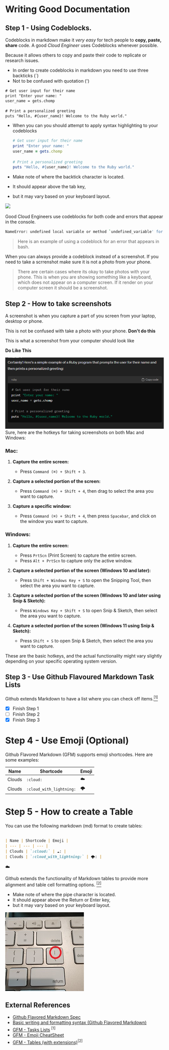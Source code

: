 # Writing Good Documentation

## Step 1 - Using Codeblocks.

Codeblocks in markdown make it *very easy* for tech people to **copy, paste, share** code.
A good _Cloud Engineer_ uses Codeblocks whenever possible.

Because it allows others to copy and paste their code to replicate or research issues.


- In order to create codeblocks in markdown you need to use three backticks (`)
- Not to be confused with quotation (')
```
# Get user input for their name
print "Enter your name: "
user_name = gets.chomp

# Print a personalized greeting
puts "Hello, #{user_name}! Welcome to the Ruby world."
```

- When you can you should attempt to apply syntax highlighting to your codeblocks

  ```ruby
  # Get user input for their name
  print "Enter your name: "
  user_name = gets.chomp

  # Print a personalized greeting
  puts "Hello, #{user_name}! Welcome to the Ruby world."
  ```

- Make note of where the backtick character is located.
- It should appear above the tab key,
- but it may vary based on your keyboard layout.

<img width="200px" src="assets/backtick-key" />

Good Cloud Engineers use codeblocks for both code and errors that appear in the console.

```bash
NameError: undefined local variable or method `undefined_variable' for main:Object
```
> Here is an example of using a codeblock for an error that appears in bash.

When you can always provide a codeblock instead of a screenshot.
If you need to take a scrrenshot make sure it is not a photo from your phone.

> There are certain cases where its okay to take photos with your phone. This is when you are showing something like a keyboard, which does not appear on a computer screen. If it render on your computer screen it should be a screenshot.

## Step 2 - How to take screenshots

A screenshot is when you capture a part of you screen from your laptop, desktop or phone.

This is not be confused with take a photo with your phone.  **Don't do this**

This is what a screenshot from your computer should look like

**Do Like This**

![screenshot example](assets/screenshot-example.png)
Sure, here are the hotkeys for taking screenshots on both Mac and Windows:

### Mac:

1. **Capture the entire screen:**
   - Press `Command (⌘) + Shift + 3`.

2. **Capture a selected portion of the screen:**
   - Press `Command (⌘) + Shift + 4`, then drag to select the area you want to capture.

3. **Capture a specific window:**
   - Press `Command (⌘) + Shift + 4`, then press `Spacebar`, and click on the window you want to capture.

### Windows:

1. **Capture the entire screen:**
   - Press `PrtScn` (Print Screen) to capture the entire screen.
   - Press `Alt + PrtScn` to capture only the active window.

2. **Capture a selected portion of the screen (Windows 10 and later):**
   - Press `Shift + Windows Key + S` to open the Snipping Tool, then select the area you want to capture.

3. **Capture a selected portion of the screen (Windows 10 and later using Snip & Sketch):**
   - Press `Windows Key + Shift + S` to open Snip & Sketch, then select the area you want to capture.

4. **Capture a selected portion of the screen (Windows 11 using Snip & Sketch):**
   - Press `Shift + S` to open Snip & Sketch, then select the area you want to capture.

These are the basic hotkeys, and the actual functionality might vary slightly depending on your specific operating system version.

## Step 3 - Use Github Flavoured Markdown Task Lists
Github extends Markdown to have a list where you can check off items.[<sup>[1]<sup/>](#external-references)
- [x] Finish Step 1
- [ ] Finish Step 2
- [x] Finish Step 3

# Step 4 - Use Emoji  (Optional)

Github Flavored Markdown (GFM) supports emoji shortcodes.
Here are some examples:

| Name | Shortcode | Emoji |
| --- | --- | --- |
| Clouds | `:cloud:` | :cloud: |
| Clouds | `:cloud_with_lightning:` | :cloud_with_lightning: |


# Step 5 - How to create a Table

You can use the following markdown (md) format to create tables:

```markdown

| Name | Shortcode | Emoji |
| --- | --- | --- |
| Clouds | `:cloud:` | ☁️: |
| Clouds | `:cloud_with_lightning:` | 🌩️: |
```
:cloud:

Github extends the functionality of Markdown tables to provide more alignment and table cell formatting options.  [<sup>[2]</sup>](#external-references)
- Make note of where the pipe character is located.
- It should appear above the Return or Enter key,
- but it may vary based on your keyboard layout.

![Photo of pipe character on a keyboard](assets/pipe-char.jpg)


## External References

- [Github Flavored Markdown Spec](https://github.github.com/gfm/)
- [Basic writing and formatting syntax (Github Flavored Markdown)](https://docs.github.com/en/get-started/writing-on-github/getting-started-with-writing-and-formatting-on-github/basic-writing-and-formatting-syntax)
- [GFM - Tasks Lists](https://docs.github.com/en/get-started/writing-on-github/getting-started-with-writing-and-formatting-on-github/basic-writing-and-formatting-syntax#task-lists) <sup>[1]<sup/>
- [GFM - Emoji CheatSheet](https://github.com/ikatyang/emoji-cheat-sheet)
- [GFM - Tables (with extensions)](https://github.github.com/gfm/#tables-extension-)<sup>[2]<sup/>
